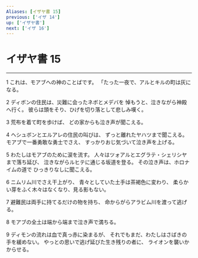 ```yaml
---
Aliases: [イザヤ書 15]
previous: ['イザ 14']
up: ['イザヤ書']
next: ['イザ 16']
---
```

# イザヤ書 15

***




1 
これは、モアブへの神のことばです。 「たった一夜で、アルとキルの町は灰になる。 



2 
ディボンの住民は、災難に会ったネボとメデバを 悼もうと、泣きながら神殿へ行く。 彼らは頭をそり、ひげを切り落として悲しみ嘆く。 



3 
荒布を着て町を歩けば、 どの家からも泣き声が聞こえる。 



4 
ヘシュボンとエルアレの住民の叫びは、 ずっと離れたヤハツまで聞こえる。 モアブで一番勇敢な勇士でさえ、 すっかりおじ気づいて泣き声を上げる。 



5 
わたしはモアブのために涙を流す。 人々はツォアルとエグラテ・シェリシヤまで落ち延び、 泣きながらルヒテに通じる坂道を登る。 その泣き声は、ホロナイムの道で ひっきりなしに聞こえる。 



6 
ニムリム川でさえ干上がり、 青々としていた土手は茶褐色に変わり、 柔らかい芽をふく木々はなくなり、見る影もない。 



7 
避難民は両手に持てるだけの物を持ち、 命からがらアラビム川を渡って逃げる。 



8 
モアブの全土は端から端まで泣き声で満ちる。 



9 
ディモンの流れは血で真っ赤に染まるが、 それでもまだ、わたしはさばきの手を緩めない。 やっとの思いで逃げ延びた生き残りの者に、 ライオンを襲いかからせる。
